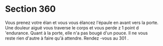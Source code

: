 # Section 360

Vous prenez votre élan et vous vous élancez l'épaule en avant
vers la porte. Une douleur aiguë vous traverse le corps et vous
perde z 1 point d 'endurance. Quant à la porte, elle n'a pas bougé
d'un pouce. Il ne vous reste rien d'autre à faire qu'à attendre.
Rendez -vous au 301 .